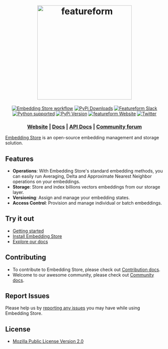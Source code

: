 <h1 align="center">
	<img width="300" src="https://github.com/featureform/embeddings/assets/featureform_logo.png?raw=true" alt="featureform">
	<br>
</h1>

<div align="center">
	<a href="https://github.com/featureform/embeddings/actions"><img src="https://img.shields.io/badge/featureform-workflow-blue?style=for-the-badge&logo=appveyor" alt="Embedding Store workflow"></a>
    <a href="https://pypi.org/project/MindsDB/" target="_blank"><img src="https://img.shields.io/pypi/dm/mindsdb?style=for-the-badge&logo=appveyor" alt="PyPi Downloads"></a>
    <a href="https://slack.featureform.com/" target="_blank"><img src="https://img.shields.io/badge/Join-Slack-blue?style=for-the-badge&logo=appveyor" alt="Featureform Slack"></a>
    <br>
    <a href="https://www.python.org/downloads/" target="_blank"><img src="https://img.shields.io/badge/python-3.6%20|%203.7|%203.8-brightgreen.svg" alt="Python supported"></a>
    <a href="https://pypi.org/project/EmbeddingStore/" target="_blank"><img src="https://badge.fury.io/py/EmbeddingStore.svg" alt="PyPi Version"></a>
    <a href="https://www.featureform.com/"><img src="https://img.shields.io/website?url=https%3A%2F%2Fwww.featureform.com%2F?style=for-the-badge&logo=appveyor" alt="featureform Website"></a>  
    <a href="https://twitter.com/featureformML" target="_blank"><img src="https://img.shields.io/twitter/url/http/shields.io.svg?style=social" alt="Twitter"></a>


	
</div>

<div align="center">
    <h3 align="center">
        <a href="https://www.featureform.com/">Website</a>
        <span> | </span>
        <a href="https://docs.featureform.com/">Docs</a>
        <span> | </span>
        <a href="https://apidocs.featureform.com/">API Docs</a>
        <span> | </span>
        <a href="https://community.featureform.com/">Community forum</a>
    </h3>
</div>

[Embedding Store](https://featureform.com/) is an open-source embedding management and storage solution.

## Features
* **Operations**: With Embedding Store's standard embedding methods, you can easily run Averaging, Delta and Approximate Nearest Neighbor operations on your embeddings.
* **Storage**: Store and index billions vectors embeddings from our storage layer.
* **Versioning**: Assign and manage your embedding states.
* **Access Control**: Provision and manage individual or batch embeddings.

## Try it out

* [Getting started](https://docs.featureform.com)
* [Install Embedding Store](https://docs.featureform.com)
* [Explore our docs](https://docs.featureform.com)

## Contributing

* To contribute to Embedding Store, please check out [Contribution docs](https://docs.featureform.com).
* Welcome to our awesome community, please check out [Community docs](https://docs.featureform.com).

## Report Issues

Please help us by [reporting any issues](https://github.com/featureform/embeddings/issues/new/choose) you may have while using Embedding Store.

## License

* [Mozilla Public License Version 2.0](https://github.com/featureform/embeddings/blob/main/LICENSE)